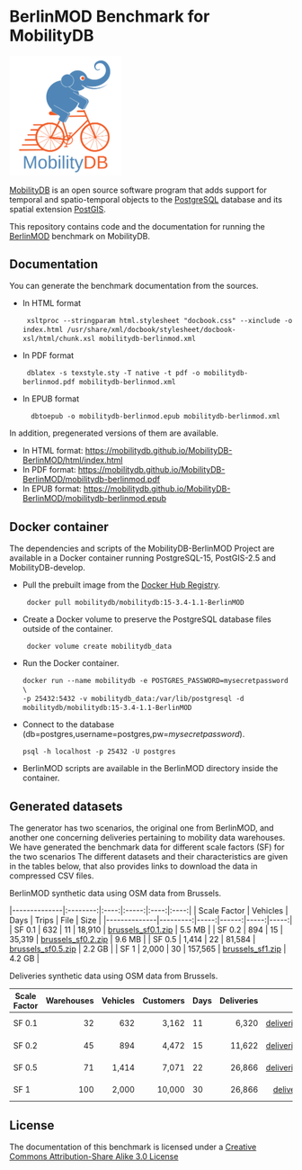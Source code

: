 BerlinMOD Benchmark for MobilityDB
==================================

<img src="docs/images/mobilitydb-logo.svg" width="200" alt="MobilityDB Logo" />

[MobilityDB](https://github.com/ULB-CoDE-WIT/MobilityDB) is an open source software program that adds support for temporal and spatio-temporal objects to the [PostgreSQL](https://www.postgresql.org/) database and its spatial extension [PostGIS](http://postgis.net/).

This repository contains code and the documentation for running the [BerlinMOD](http://dna.fernuni-hagen.de/secondo/BerlinMOD/BerlinMOD.html) benchmark on MobilityDB.

Documentation
-------------

You can generate the benchmark documentation from the sources.
*  In HTML format

        xsltproc --stringparam html.stylesheet "docbook.css" --xinclude -o index.html /usr/share/xml/docbook/stylesheet/docbook-xsl/html/chunk.xsl mobilitydb-berlinmod.xml
*  In PDF format

        dblatex -s texstyle.sty -T native -t pdf -o mobilitydb-berlinmod.pdf mobilitydb-berlinmod.xml
* In EPUB format

        dbtoepub -o mobilitydb-berlinmod.epub mobilitydb-berlinmod.xml

In addition, pregenerated versions of them are available.

*  In HTML format: https://mobilitydb.github.io/MobilityDB-BerlinMOD/html/index.html
*  In PDF format: https://mobilitydb.github.io/MobilityDB-BerlinMOD/mobilitydb-berlinmod.pdf
* In EPUB format: https://mobilitydb.github.io/MobilityDB-BerlinMOD/mobilitydb-berlinmod.epub

Docker container
-----------------

The dependencies and scripts of the MobilityDB-BerlinMOD Project are available in a Docker container running PostgreSQL-15, PostGIS-2.5 and MobilityDB-develop.

*  Pull the prebuilt image from the [Docker Hub Registry](https://hub.docker.com/r/mobilitydb/mobilitydb).

        docker pull mobilitydb/mobilitydb:15-3.4-1.1-BerlinMOD

*  Create a Docker volume to preserve the PostgreSQL database files outside of the container.

        docker volume create mobilitydb_data
        
 *  Run the Docker container.

        docker run --name mobilitydb -e POSTGRES_PASSWORD=mysecretpassword \
        -p 25432:5432 -v mobilitydb_data:/var/lib/postgresql -d mobilitydb/mobilitydb:15-3.4-1.1-BerlinMOD 
        
 *  Connect to the database  (db=postgres,username=postgres,pw=_mysecretpassword_).

        psql -h localhost -p 25432 -U postgres 

 *  BerlinMOD scripts are available in the BerlinMOD directory inside the container.
      
Generated datasets
---------------------

The generator has two scenarios, the original one from BerlinMOD, and another one concerning deliveries pertaining to mobility data warehouses. We have generated the benchmark data for different scale factors (SF) for the two scenarios The different datasets and their characteristics are given in the tables below, that also provides links to download the data in compressed CSV files.

BerlinMOD synthetic data using OSM data from Brussels.

|--------------|:--------:|:----:|:-----:|:----:|:----:|
| Scale Factor | Vehicles | Days | Trips | File | Size |
|--------------|---------:|-----:|------:|-----:|-----:|
| SF 0.1 |   632 | 11 |  18,910 | [brussels_sf0.1.zip](https://docs.mobilitydb.com/pub/brussels_sf0.1.zip) | 5.5 MB |
| SF 0.2 |   894 | 15 |  35,319 | [brussels_sf0.2.zip](https://docs.mobilitydb.com/pub/brussels_sf0.2.zip) | 9.6 MB |
| SF 0.5 | 1,414 | 22 |  81,584 | [brussels_sf0.5.zip](https://docs.mobilitydb.com/pub/brussels_sf0.5.zip) | 2.2 GB |
| SF 1   | 2,000 | 30 | 157,565 | [brussels_sf1.zip](https://docs.mobilitydb.com/pub/brussels_sf1.zip) | 4.2 GB |


Deliveries synthetic data using OSM data from Brussels.


| Scale Factor | Warehouses | Vehicles | Customers | Days | Deliveries | File | Size |
|--------------|-----------:|---------:|----------:|------|-----------:|-----:|-----:|
| SF 0.1       |  32 |   632 |  3,162 | 11 |  6,320 | [deliveries_sf0.1.zip](https://docs.mobilitydb.com/pub/deliveries_sf0.1.zip) | 1.4 GB |
| SF 0.2       |  45 |   894 |  4,472 | 15 | 11,622 | [deliveries_sf0.2.zip](https://docs.mobilitydb.com/pub/deliveries_sf0.2.zip) | 2.6 GB |
| SF 0.5       |  71 | 1,414 |  7,071 | 22 | 26,866 | [deliveries_sf0.5.zip](https://docs.mobilitydb.com/pub/deliveries_sf0.5.zip) | 6.1 GB |
| SF 1         | 100 | 2,000 | 10,000 | 30 | 26,866 | [deliveries_sf1.zip](https://docs.mobilitydb.com/pub/deliveries_sf1.zip) | 11.8 GB |
  

License
-------

The documentation of this benchmark is licensed under a [Creative Commons Attribution-Share Alike 3.0 License](https://creativecommons.org/licenses/by-sa/3.0/)
